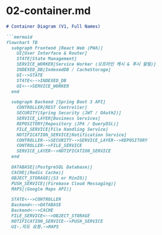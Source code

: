 # 02-container.md
```markdown
# Container Diagram (V1, Full Names)

```mermaid
flowchart TB
  subgraph Frontend [React Web (PWA)]
    UI[User Interface & Router]
    STATE[State Management]
    SERVICE_WORKER[Service Worker (오프라인 캐시 & 푸시 알림)]
    INDEXED_DB[IndexedDB / CacheStorage]
    UI-->STATE
    STATE<-->INDEXED_DB
    UI<-->SERVICE_WORKER
  end

  subgraph Backend [Spring Boot 3 API]
    CONTROLLER[REST Controller]
    SECURITY[Spring Security (JWT / OAuth2)]
    SERVICE_LAYER[Business Services]
    REPOSITORY[Repository (JPA / QueryDSL)]
    FILE_SERVICE[File Handling Service]
    NOTIFICATION_SERVICE[Notification Service]
    CONTROLLER-->SECURITY-->SERVICE_LAYER-->REPOSITORY
    CONTROLLER-->FILE_SERVICE
    SERVICE_LAYER-->NOTIFICATION_SERVICE
  end

  DATABASE[(PostgreSQL Database)]
  CACHE[(Redis Cache)]
  OBJECT_STORAGE[(S3 or MinIO)]
  PUSH_SERVICE[(Firebase Cloud Messaging)]
  MAPS[(Google Maps API)]

  STATE<-->CONTROLLER
  Backend<-->DATABASE
  Backend<-->CACHE
  FILE_SERVICE<-->OBJECT_STORAGE
  NOTIFICATION_SERVICE-->PUSH_SERVICE
  UI-.지도 요청.->MAPS
